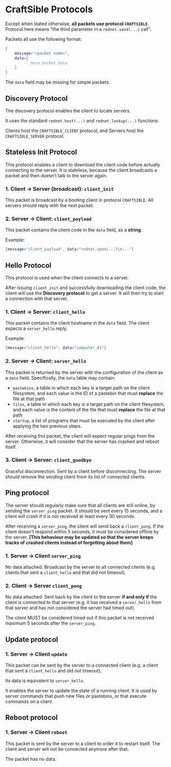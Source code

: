 # CraftSible Protocols

Except when stated otherwise, **all packets use protocol `CRAFTSIBLE`**. Protocol here means "the third parameter in a `rednet.send(...)` call".

Packets all use the following format: 

```lua
{
	message="<packet name>", 
	data={ 
		-- more packet data
	}
}
```

The `data` field may be missing for simple packets.

## Discovery Protocol

The discovery protocol enables the client to locate servers.

It uses the standard `rednet.host(...)` and `rednet.lookup(...)` functions.

Clients host the `CRAFTSIBLE_CLIENT` protocol, and Servers host the `CRAFTSIBLE_SERVER` protocol.

## Stateless Init Protocol

This protocol enables a client to download the client code before actually connecting to the server. It is stateless, because the client broadcasts a packet and then doesn't talk to the server again.

### 1. Client -> Server (broadcast): `client_init`

This packet is broadcast by a booting client in protocol `CRAFTSIBLE`. All servers should reply with the next packet.

### 2. Server -> Client: `client_payload`

This packet contains the client code in the `data` field, as a **string**.

Example:

```lua
{message="client_payload", data="rednet.open(...)\n..."}
```

## Hello Protocol

This protocol is used when the client connects to a server.

After issuing `client_init` and successfully downloading the client code, the client will use the **Discovery protocol** to get a server. It will then try to start a connection with that server.

### 1. Client -> Server: `client_hello`

This packet contains the client hostname in the `data` field. The client expects a `server_hello` reply.

Example:

```lua
{message="client_hello", data="computer_01"}
```

### 2. Server -> Client: `server_hello`

This packet is returned by the server with the configuration of the client as a `data` field. Specifically, the `data` table may contain:
 - `pastebins`, a table in which each key is a target path on the client filesystem, and each value is the ID of a pastebin that must **replace** the file at that path
 - `files`, a table in which each key is a target path on the client filesystem, and each value is the content of the file that must **replace** the file at that path
 - `startup`, a list of programs that must be executed by the client after applying the two previous steps.

After receiving this packet, the client will expect regular pings from the server. Otherwise, it will consider that the server has crashed and reboot itself.

### 3. Client -> Server: `client_goodbye`

Graceful disconnection. Sent by a client before disconnecting. The server should remove the sending client from its list of connected clients.

## Ping protocol

The server should regularly make sure that all clients are still online, by sending the `server_ping` packet. It should be sent every 15 seconds, and a client will crash if it is not received at least every 30 seconds.

After receiving a `server_ping`, the client will send back a `client_pong`. If the client doesn't respond within 5 seconds, it must be considered offline by the server. **[This behaviour may be updated so that the server keeps tracks of crashed clients instead of forgetting about them]**

### 1. Server -> Client `server_ping`

No data attached. Broadcast by the server to all connected clients (e.g. clients that sent a `client_hello` and that did not timeout).

### 2. Client -> Server `client_pong`

No data attached. Sent back by the client to the server **if and only if** the client is connected to that server (e.g. it has received a `server_hello` from that server and has not considered the server had timed out).

The client MUST be considered timed out if this packet is not received maximum 5 seconds after the `server_ping`.

## Update protocol

### 1. Server -> Client `update`

This packet can be sent by the server to a connected client (e.g. a client that sent a `client_hello` and did not timeout). 

Its data is equivalent to `server_hello`.

It enables the server to update the state of a running client. It is used by server commands that push new files or pastebins, or that execute commands on a client.

## Reboot protocol

### 1. Server -> Client `reboot`

This packet is sent by the server to a client to order it to restart itself. The client and server will not be connected anymore after that.

The packet has no data.
